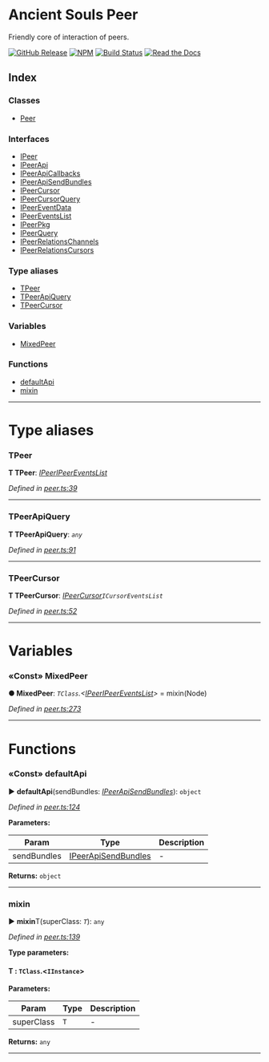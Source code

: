 
# Ancient Souls Peer

Friendly core of interaction of peers.

[![GitHub Release](https://img.shields.io/github/release/AncientSouls/Peer.svg)](https://github.com/AncientSouls/Peer/releases)
[![NPM](https://img.shields.io/npm/v/ancient-peer.svg)](https://www.npmjs.com/package/ancient-peer)
[![Build Status](https://travis-ci.org/AncientSouls/Peer.svg?branch=master)](https://travis-ci.org/AncientSouls/Peer)
[![Read the Docs](https://img.shields.io/readthedocs/pip.svg)](https://ancientsouls.github.io/)


## Index

### Classes

* [Peer](classes/peer.md)


### Interfaces

* [IPeer](interfaces/ipeer.md)
* [IPeerApi](interfaces/ipeerapi.md)
* [IPeerApiCallbacks](interfaces/ipeerapicallbacks.md)
* [IPeerApiSendBundles](interfaces/ipeerapisendbundles.md)
* [IPeerCursor](interfaces/ipeercursor.md)
* [IPeerCursorQuery](interfaces/ipeercursorquery.md)
* [IPeerEventData](interfaces/ipeereventdata.md)
* [IPeerEventsList](interfaces/ipeereventslist.md)
* [IPeerPkg](interfaces/ipeerpkg.md)
* [IPeerQuery](interfaces/ipeerquery.md)
* [IPeerRelationsChannels](interfaces/ipeerrelationschannels.md)
* [IPeerRelationsCursors](interfaces/ipeerrelationscursors.md)


### Type aliases

* [TPeer](#tpeer)
* [TPeerApiQuery](#tpeerapiquery)
* [TPeerCursor](#tpeercursor)


### Variables

* [MixedPeer](#mixedpeer)


### Functions

* [defaultApi](#defaultapi)
* [mixin](#mixin)



---
# Type aliases
<a id="tpeer"></a>

###  TPeer

**Τ TPeer**:  *[IPeer](interfaces/ipeer.md)[IPeerEventsList](interfaces/ipeereventslist.md)* 

*Defined in [peer.ts:39](https://github.com/AncientSouls/Peer/blob/8680e7b/src/lib/peer.ts#L39)*





___

<a id="tpeerapiquery"></a>

###  TPeerApiQuery

**Τ TPeerApiQuery**:  *`any`* 

*Defined in [peer.ts:91](https://github.com/AncientSouls/Peer/blob/8680e7b/src/lib/peer.ts#L91)*





___

<a id="tpeercursor"></a>

###  TPeerCursor

**Τ TPeerCursor**:  *[IPeerCursor](interfaces/ipeercursor.md)`ICursorEventsList`* 

*Defined in [peer.ts:52](https://github.com/AncientSouls/Peer/blob/8680e7b/src/lib/peer.ts#L52)*





___


# Variables
<a id="mixedpeer"></a>

### «Const» MixedPeer

**●  MixedPeer**:  *`TClass`.<[IPeer](interfaces/ipeer.md)[IPeerEventsList](interfaces/ipeereventslist.md)>*  =  mixin(Node)

*Defined in [peer.ts:273](https://github.com/AncientSouls/Peer/blob/8680e7b/src/lib/peer.ts#L273)*





___


# Functions
<a id="defaultapi"></a>

### «Const» defaultApi

► **defaultApi**(sendBundles: *[IPeerApiSendBundles](interfaces/ipeerapisendbundles.md)*): `object`



*Defined in [peer.ts:124](https://github.com/AncientSouls/Peer/blob/8680e7b/src/lib/peer.ts#L124)*



**Parameters:**

| Param | Type | Description |
| ------ | ------ | ------ |
| sendBundles | [IPeerApiSendBundles](interfaces/ipeerapisendbundles.md)   |  - |





**Returns:** `object`





___

<a id="mixin"></a>

###  mixin

► **mixin**T(superClass: *`T`*): `any`



*Defined in [peer.ts:139](https://github.com/AncientSouls/Peer/blob/8680e7b/src/lib/peer.ts#L139)*



**Type parameters:**

#### T :  `TClass`.<`IInstance`>
**Parameters:**

| Param | Type | Description |
| ------ | ------ | ------ |
| superClass | `T`   |  - |





**Returns:** `any`





___


